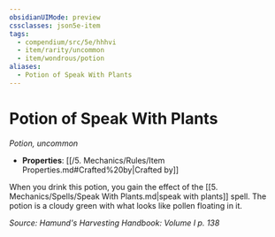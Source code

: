 ```yaml
---
obsidianUIMode: preview
cssclasses: json5e-item
tags:
  - compendium/src/5e/hhhvi
  - item/rarity/uncommon
  - item/wondrous/potion
aliases:
  - Potion of Speak With Plants
---
```

# Potion of Speak With Plants
*Potion, uncommon*  

- **Properties**: [[/5. Mechanics/Rules/Item Properties.md#Crafted%20by\|Crafted by]]

When you drink this potion, you gain the effect of the [[5. Mechanics/Spells/Speak With Plants.md\|speak with plants]] spell. The potion is a cloudy green with what looks like pollen floating in it.

*Source: Hamund's Harvesting Handbook: Volume I p. 138*
